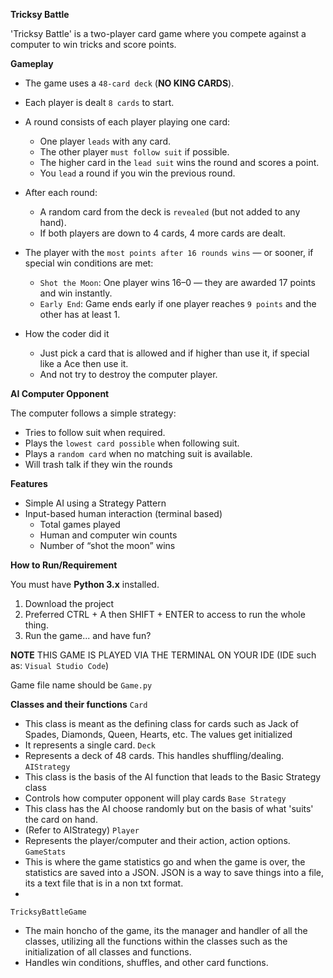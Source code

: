 **Tricksy Battle**

'Tricksy Battle' is a two-player card game where you compete against a computer to win tricks and score points.

**Gameplay**

- The game uses a `48-card deck` (**NO KING CARDS**).
- Each player is dealt `8 cards` to start.
- A round consists of each player playing one card:
  - One player `leads` with any card.
  - The other player `must follow suit` if possible.
  - The higher card in the `lead suit` wins the round and scores a point.
  - You `lead` a round if you win the previous round. 
- After each round:
  - A random card from the deck is `revealed` (but not added to any hand).
  - If both players are down to 4 cards, 4 more cards are dealt.
- The player with the `most points after 16 rounds wins` — or sooner, if special win conditions are met:
  - `Shot the Moon`: One player wins 16–0 — they are awarded 17 points and win instantly.
  - `Early End`: Game ends early if one player reaches `9 points` and the other has at least 1.


- How the coder did it
  - Just pick a card that is allowed and if higher than use it, if special like a Ace then use it. 
  - And not try to destroy the computer player.

**AI Computer Opponent**

The computer follows a simple strategy:
- Tries to follow suit when required.
- Plays the `lowest card possible` when following suit.
- Plays a `random card` when no matching suit is available.
- Will trash talk if they win the rounds

**Features**

- Simple AI using a Strategy Pattern
- Input-based human interaction (terminal based)
  - Total games played
  - Human and computer win counts
  - Number of “shot the moon” wins

**How to Run/Requirement**

You must have **Python 3.x** installed.

1. Download the project
2. Preferred CTRL + A then SHIFT + ENTER to access to run the whole thing.
3. Run the game... and have fun?

**NOTE** THIS GAME IS PLAYED VIA THE TERMINAL ON YOUR IDE (IDE such as: `Visual Studio Code`)

Game file name should be `Game.py`


**Classes and their functions**
`Card`
  - This class is meant as the defining class for cards such as Jack of Spades, Diamonds, Queen, Hearts, etc. The values get initialized
  - It represents a single card.
`Deck`
  - Represents a deck of 48 cards. This handles shuffling/dealing. 
`AIStrategy`
  - This class is the basis of the AI function that leads to the Basic Strategy class
  - Controls how computer opponent will play cards
`Base Strategy`
  - This class has the AI choose randomly but on the basis of what 'suits' the card on hand.
  - (Refer to AIStrategy)
`Player` 
  - Represents the player/computer and their action, action options.
`GameStats`
  - This is where the game statistics go and when the game is over, the statistics are saved into a JSON. JSON is a way to save things into a file, its a text file that is in a non txt format.
  - 
`TricksyBattleGame`
  - The main honcho of the game, its the manager and handler of all the classes, utilizing all the functions within the classes such as the initialization of all classes and functions. 
  - Handles win conditions, shuffles, and other card functions. 